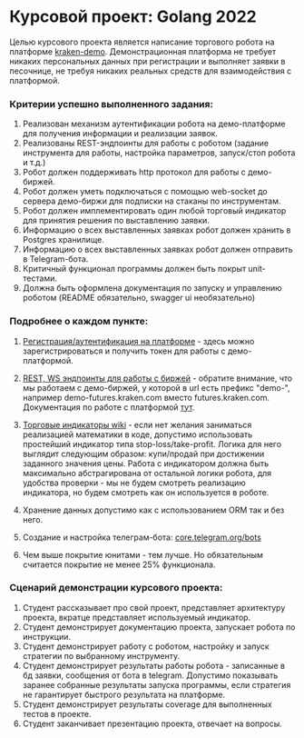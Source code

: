 # Курсовой проект: Golang 2022

Целью курсового проекта является написание торгового робота на платформе [kraken-demo](https://futures.kraken.com/ru.html). Демонстрационная платформа не требует никаких персональных данных при регистрации и выполняет заявки в песочнице, не требуя никаких реальных средств для взаимодействия с платформой.

### Критерии успешно выполненного задания:

1. Реализован механизм аутентификации робота на демо-платформе для получения информации и реализации заявок.
2. Реализованы REST-эндпоинты для работы с роботом (задание инструмента для работы, настройка параметров, запуск/стоп робота и т.д.)
3. Робот должен поддерживать http протокол для работы с демо-биржей.
4. Робот должен уметь подключаться с помощью web-socket до сервера демо-биржи для подписки на стаканы по инструментам.
5. Робот должен имплементировать один любой торговый индикатор для принятия решения по выставлению заявки.
6. Информацию о всех выставленных заявках робот должен хранить в Postgres хранилище.
7. Информацию о всех выставленных заявках робот должен отправить в Telegram-бота.
8. Критичный функционал программы должен быть покрыт unit-тестами.
9. Должна быть оформлена документация по запуску и управлению роботом (README обязательно, swagger ui необязательно)

### Подробнее о каждом пункте:

1. [Регистрация/аутентификация на платформе](https://demo-futures.kraken.com/futures) - здесь можно зарегистрироваться и получить токен для работы с демо-платформой.

2. [REST, WS эндпоинты для работы с биржей](https://support.kraken.com/hc/en-us/articles/360022839491-API-URLs) -
 обратите внимание, что мы работаем с демо-биржей, у которой в url есть префикс "demo-", например demo-futures.kraken.com вместо futures.kraken.com. Документация по работе с платформой [тут](https://support.kraken.com/hc/en-us/sections/360012894412-Futures-API).

5. [Торговые индикаторы wiki](https://ru.wikipedia.org/wiki/%D0%A2%D0%B5%D1%85%D0%BD%D0%B8%D1%87%D0%B5%D1%81%D0%BA%D0%B8%D0%B9_%D0%B8%D0%BD%D0%B4%D0%B8%D0%BA%D0%B0%D1%82%D0%BE%D1%80) -
если нет желания заниматься реализацией математики в коде, допустимо использовать простейший индикатор типа stop-loss/take-profit. Логика для него выглядит следующим образом: купи/продай при достижении заданного значения цены. Работа с индикатором должна быть максимально абстрагирована от остальной логики робота, для удобства проверки - мы не будем смотреть реализацию индикатора, но будем смотреть как он используется в роботе.

6. Хранение данных допустимо как с использованием ORM так и без него.

7. Создание и настройка телеграм-бота: [core.telegram.org/bots](https://core.telegram.org/bots)

8. Чем выше покрытие юнитами - тем лучше. Но обязательным считается покрытие не менее 25% функционала.


### Сценарий демонстрации курсового проекта:
1. Студент рассказывает про свой проект, представляет архитектуру проекта, вкратце представляет используемый индикатор.
2. Студент демонстрирует документацию проекта, запускает робота по инструкции.
3. Студент демонстрирует работу с роботом, настройку и запуск стратегии по выбранному инструменту.
4. Студент демонстрирует результаты работы робота - записанные в бд заявки, сообщения от бота в telegram. Допустимо показывать заранее собранные результаты запуска программы, если стратегия не гарантирует быстрого результата на платформе.
5. Студент демонстрирует результаты coverage для выполненных тестов в проекте.
6. Студент заканчивает презентацию проекта, отвечает на вопросы.
